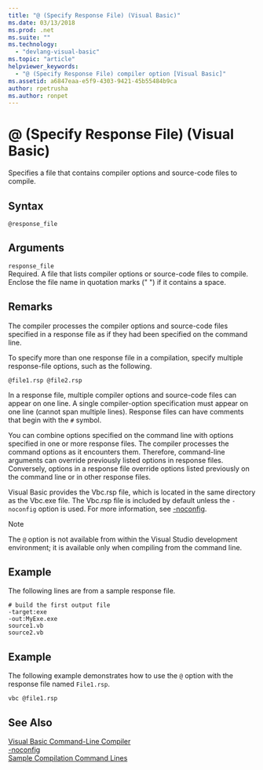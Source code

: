 ```yaml
---
title: "@ (Specify Response File) (Visual Basic)"
ms.date: 03/13/2018
ms.prod: .net
ms.suite: ""
ms.technology: 
  - "devlang-visual-basic"
ms.topic: "article"
helpviewer_keywords: 
  - "@ (Specify Response File) compiler option [Visual Basic]"
ms.assetid: a6847eaa-e5f9-4303-9421-45b55484b9ca
author: rpetrusha
ms.author: ronpet
---
```

# @ (Specify Response File) (Visual Basic)
Specifies a file that contains compiler options and source-code files to compile.  
  
## Syntax  
  
```  
@response_file  
```  
  
## Arguments  
 `response_file`  
 Required. A file that lists compiler options or source-code files to compile. Enclose the file name in quotation marks (" ") if it contains a space.  
  
## Remarks  
 The compiler processes the compiler options and source-code files specified in a response file as if they had been specified on the command line.  
  
 To specify more than one response file in a compilation, specify multiple response-file options, such as the following.  
  
```  
@file1.rsp @file2.rsp  
```  
  
 In a response file, multiple compiler options and source-code files can appear on one line. A single compiler-option specification must appear on one line (cannot span multiple lines). Response files can have comments that begin with the `#` symbol.  
  
 You can combine options specified on the command line with options specified in one or more response files. The compiler processes the command options as it encounters them. Therefore, command-line arguments can override previously listed options in response files. Conversely, options in a response file override options listed previously on the command line or in other response files.  
  
 Visual Basic provides the Vbc.rsp file, which is located in the same directory as the Vbc.exe file. The Vbc.rsp file is included by default unless the `-noconfig` option is used. For more information, see [-noconfig](../../../visual-basic/reference/command-line-compiler/noconfig.md).  
  
> [!NOTE]
>  The `@` option is not available from within the Visual Studio development environment; it is available only when compiling from the command line.  
  
## Example  
 The following lines are from a sample response file.  
  
```console
# build the first output file  
-target:exe   
-out:MyExe.exe  
source1.vb   
source2.vb  
```  
  
## Example  
 The following example demonstrates how to use the `@` option with the response file named `File1.rsp`.  
  
```console
vbc @file1.rsp  
```  
  
## See Also  
 [Visual Basic Command-Line Compiler](../../../visual-basic/reference/command-line-compiler/index.md)  
 [-noconfig](../../../visual-basic/reference/command-line-compiler/noconfig.md)  
 [Sample Compilation Command Lines](../../../visual-basic/reference/command-line-compiler/sample-compilation-command-lines.md)
